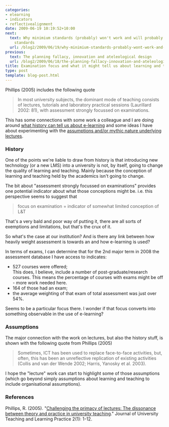 ```yaml
---
categories:
- elearning
- indicators
- reflectivealignment
date: 2009-06-19 10:19:52+10:00
next:
  text: Why minimium standards (probably) won't work and will probably become maximum
    standards
  url: /blog2/2009/06/19/why-minimium-standards-probably-wont-work-and-will-probably-become-maximum-standards/
previous:
  text: The planning fallacy, innovation and ateleological design
  url: /blog2/2009/06/18/the-planning-fallacy-innovation-and-ateleological-design/
title: Examination focus and what it might tell us about learning and teaching
type: post
template: blog-post.html
---
```

Phillips (2005) includes the following quote

> In most university subjects, the dominant mode of teaching consists of lectures, tutorials and laboratory practical sessions (Laurillard 2002: 81), with assessment strongly focussed on examinations.

This has some connections with some work a colleague and I are doing around [what history can tell us about e-learning](/blog2/2009/06/18/what-can-history-tell-us-about-e-learning-and-its-future/) and some ideas I have about experimenting with the [assumptions and/or mythic nature underlying lectures](/blog2/2009/06/09/you-only-get-this-type-of-education-in-class-mythic-attributes-of-the-lecture/).

### History

One of the points we're liable to draw from history is that introducing new technology (or a new LMS) into a university is not, by itself, going to change the quality of learning and teaching. Mainly because the conception of learning and teaching held by the academics isn't going to change.

The bit about "assessment strongly focussed on examinations" provides one potential indicator about what those conceptions might be. i.e. this perspective seems to suggest that

> focus on examination = indicator of somewhat limited conception of L&T

That's a very bald and poor way of putting it, there are all sorts of exemptions and limitations, but that's the crux of it.

So what's the case at our institution? And is there any link between how heavily weight assessment is towards an and how e-learning is used?

In terms of exams, I can determine that for the 2nd major term in 2008 the assessment database I have access to indicates:

- 527 courses were offered;  
    This does, I believe, include a number of post-graduate/research courses. This means the percentage of courses with exams might be off - more work needed here.
- 164 of those had an exam;
- the average weighting of that exam of total assessment was just over 54%.

Seems to be a particular focus there. I wonder if that focus converts into something observable in the use of e-learning?

### Assumptions

The major connection with the work on lectures, but also the history stuff, is shown with the following quote from Phillips (2005)

> Sometimes, ICT has been used to replace face-to-face activities, but, often, this has been an unreflective replication of existing activities (Collis and van der Wende 2002; Harris, Yanosky et al. 2003).

I hope the "lecture" work can start to highlight some of those assumptions (which go beyond simply assumptions about learning and teaching to include organisational assumptions).

### References

Phillips, R. (2005). "[Challenging the primacy of lectures: The dissonance between theory and practice in university teaching](http://jutlp.uow.edu.au/2005_v02_i01/2004_v02_i01.html)." Journal of University Teaching and Learning Practice 2(1): 1-12.